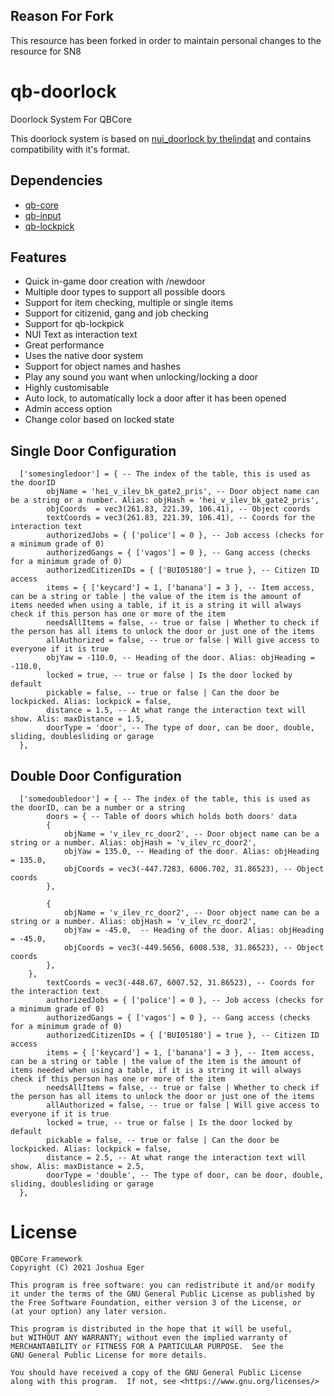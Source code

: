 ## Reason For Fork

This resource has been forked in order to maintain personal changes to the resource for SN8

# qb-doorlock

Doorlock System For QBCore

This doorlock system is based on [nui_doorlock by thelindat](https://github.com/thelindat/nui_doorlock) and contains compatibility with it's format.

## Dependencies

- [qb-core](https://github.com/qbcore-framework/qb-core)
- [qb-input](https://github.com/qbcore-framework/qb-input)
- [qb-lockpick](https://github.com/qbcore-framework/qb-lockpick)

## Features

- Quick in-game door creation with /newdoor
- Multiple door types to support all possible doors
- Support for item checking, multiple or single items
- Support for citizenid, gang and job checking
- Support for qb-lockpick
- NUI Text as interaction text
- Great performance
- Uses the native door system
- Support for object names and hashes
- Play any sound you want when unlocking/locking a door
- Highly customisable
- Auto lock, to automatically lock a door after it has been opened
- Admin access option
- Change color based on locked state

## Single Door Configuration

      ['somesingledoor'] = { -- The index of the table, this is used as the doorID
            objName = 'hei_v_ilev_bk_gate2_pris', -- Door object name can be a string or a number. Alias: objHash = 'hei_v_ilev_bk_gate2_pris',
            objCoords  = vec3(261.83, 221.39, 106.41), -- Object coords
            textCoords = vec3(261.83, 221.39, 106.41), -- Coords for the interaction text
            authorizedJobs = { ['police'] = 0 }, -- Job access (checks for a minimum grade of 0)
            authorizedGangs = { ['vagos'] = 0 }, -- Gang access (checks for a minimum grade of 0)
            authorizedCitizenIDs = { ['BUI05180'] = true }, -- Citizen ID access
            items = { ['keycard'] = 1, ['banana'] = 3 }, -- Item access, can be a string or table | the value of the item is the amount of items needed when using a table, if it is a string it will always check if this person has one or more of the item
            needsAllItems = false, -- true or false | Whether to check if the person has all items to unlock the door or just one of the items
            allAuthorized = false, -- true or false | Will give access to everyone if it is true
            objYaw = -110.0, -- Heading of the door. Alias: objHeading = -110.0,
            locked = true, -- true or false | Is the door locked by default
            pickable = false, -- true or false | Can the door be lockpicked. Alias: lockpick = false,
            distance = 1.5, -- At what range the interaction text will show. Alis: maxDistance = 1.5,
            doorType = 'door', -- The type of door, can be door, double, sliding, doublesliding or garage
      },

## Double Door Configuration

      ['somedoubledoor'] = { -- The index of the table, this is used as the doorID, can be a number or a string
            doors = { -- Table of doors which holds both doors' data
    		{
    			objName = 'v_ilev_rc_door2', -- Door object name can be a string or a number. Alias: objHash = 'v_ilev_rc_door2',
    			objYaw = 135.0, -- Heading of the door. Alias: objHeading = 135.0,
    			objCoords = vec3(-447.7283, 6006.702, 31.86523), -- Object coords
    		},

    		{
    			objName = 'v_ilev_rc_door2', -- Door object name can be a string or a number. Alias: objHash = 'v_ilev_rc_door2',
    			objYaw = -45.0,  -- Heading of the door. Alias: objHeading = -45.0,
    			objCoords = vec3(-449.5656, 6008.538, 31.86523), -- Object coords
    		},
    	},
            textCoords = vec3(-448.67, 6007.52, 31.86523), -- Coords for the interaction text
            authorizedJobs = { ['police'] = 0 }, -- Job access (checks for a minimum grade of 0)
            authorizedGangs = { ['vagos'] = 0 }, -- Gang access (checks for a minimum grade of 0)
            authorizedCitizenIDs = { ['BUI05180'] = true }, -- Citizen ID access
            items = { ['keycard'] = 1, ['banana'] = 3 }, -- Item access, can be a string or table | the value of the item is the amount of items needed when using a table, if it is a string it will always check if this person has one or more of the item
            needsAllItems = false, -- true or false | Whether to check if the person has all items to unlock the door or just one of the items
            allAuthorized = false, -- true or false | Will give access to everyone if it is true
            locked = true, -- true or false | Is the door locked by default
            pickable = false, -- true or false | Can the door be lockpicked. Alias: lockpick = false,
            distance = 2.5, -- At what range the interaction text will show. Alis: maxDistance = 2.5,
            doorType = 'double', -- The type of door, can be door, double, sliding, doublesliding or garage
      },

# License

    QBCore Framework
    Copyright (C) 2021 Joshua Eger

    This program is free software: you can redistribute it and/or modify
    it under the terms of the GNU General Public License as published by
    the Free Software Foundation, either version 3 of the License, or
    (at your option) any later version.

    This program is distributed in the hope that it will be useful,
    but WITHOUT ANY WARRANTY; without even the implied warranty of
    MERCHANTABILITY or FITNESS FOR A PARTICULAR PURPOSE.  See the
    GNU General Public License for more details.

    You should have received a copy of the GNU General Public License
    along with this program.  If not, see <https://www.gnu.org/licenses/>
